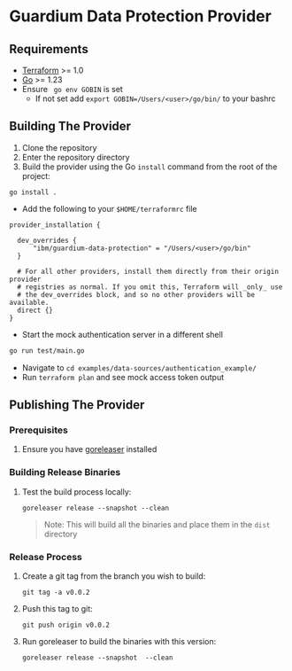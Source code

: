 # Guardium Data Protection Provider

## Requirements

- [Terraform](https://developer.hashicorp.com/terraform/downloads) >= 1.0
- [Go](https://golang.org/doc/install) >= 1.23
- Ensure ` go env GOBIN` is set
  - If not set add `export GOBIN=/Users/<user>/go/bin/` to your bashrc

## Building The Provider

1. Clone the repository
2. Enter the repository directory
3. Build the provider using the Go `install` command from the root of the project:


```shell
go install .
```

- Add the following to your `$HOME/terraformrc` file 
```terraformrc
provider_installation {

  dev_overrides {
      "ibm/guardium-data-protection" = "/Users/<user>/go/bin"
  }

  # For all other providers, install them directly from their origin provider
  # registries as normal. If you omit this, Terraform will _only_ use
  # the dev_overrides block, and so no other providers will be available.
  direct {}
}
```

- Start the mock authentication server in a different shell 
```bash
go run test/main.go
``` 

- Navigate to `cd examples/data-sources/authentication_example/`
- Run `terraform plan` and see mock access token output

## Publishing The Provider

### Prerequisites
1. Ensure you have [goreleaser](https://goreleaser.com/install/) installed

### Building Release Binaries
1. Test the build process locally:
   ```shell
   goreleaser release --snapshot --clean
   ```
   > Note: This will build all the binaries and place them in the `dist` directory

### Release Process
1. Create a git tag from the branch you wish to build:
   ```shell
   git tag -a v0.0.2
   ```
2. Push this tag to git:
   ```shell
   git push origin v0.0.2
   ```
3. Run goreleaser to build the binaries with this version:
   ```shell
   goreleaser release --snapshot  --clean
   ```